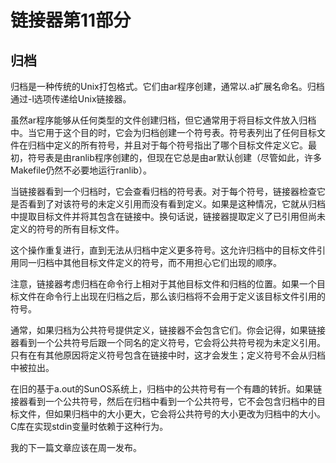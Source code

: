 # 链接器第11部分

## 归档

归档是一种传统的Unix打包格式。它们由ar程序创建，通常以.a扩展名命名。归档通过-l选项传递给Unix链接器。

虽然ar程序能够从任何类型的文件创建归档，但它通常用于将目标文件放入归档中。当它用于这个目的时，它会为归档创建一个符号表。符号表列出了任何目标文件在归档中定义的所有符号，并且对于每个符号指出了哪个目标文件定义它。最初，符号表是由ranlib程序创建的，但现在它总是由ar默认创建（尽管如此，许多Makefile仍然不必要地运行ranlib）。

当链接器看到一个归档时，它会查看归档的符号表。对于每个符号，链接器检查它是否看到了对该符号的未定义引用而没有看到定义。如果是这种情况，它就从归档中提取目标文件并将其包含在链接中。换句话说，链接器提取定义了已引用但尚未定义的符号的所有目标文件。

这个操作重复进行，直到无法从归档中定义更多符号。这允许归档中的目标文件引用同一归档中其他目标文件定义的符号，而不用担心它们出现的顺序。

注意，链接器考虑归档在命令行上相对于其他目标文件和归档的位置。如果一个目标文件在命令行上出现在归档之后，那么该归档将不会用于定义该目标文件引用的符号。

通常，如果归档为公共符号提供定义，链接器不会包含它们。你会记得，如果链接器看到一个公共符号后跟一个同名的定义符号，它会将公共符号视为未定义引用。只有在有其他原因将定义符号包含在链接中时，这才会发生；定义符号不会从归档中被拉出。

在旧的基于a.out的SunOS系统上，归档中的公共符号有一个有趣的转折。如果链接器看到一个公共符号，然后在归档中看到一个公共符号，它不会包含归档中的目标文件，但如果归档中的大小更大，它会将公共符号的大小更改为归档中的大小。C库在实现stdin变量时依赖于这种行为。

我的下一篇文章应该在周一发布。

